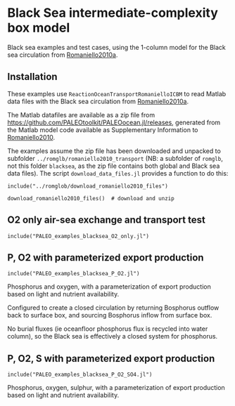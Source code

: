 # Black Sea intermediate-complexity box model

Black sea examples and test cases,
using the 1-column model for the Black sea circulation from
[Romaniello2010a](@cite).

## Installation

These examples use `ReactionOceanTransportRomanielloICBM` to read Matlab data files with the
Black sea circulation from [Romaniello2010a](@cite).

The Matlab datafiles are available as a zip file from <https://github.com/PALEOtoolkit/PALEOocean.jl/releases>,
generated from the Matlab model code available as Supplementary Information to [Romaniello2010](@cite).

The examples assume the zip file has been downloaded and unpacked to subfolder `../romglb/romaniello2010_transport`
(NB: a subfolder of `romglb`, not this folder `blacksea`, as the zip file contains both global and Black sea data files).
The script `download_data_files.jl` provides a function to do this:

    include("../romglob/download_romaniello2010_files")

    download_romaniello2010_files()  # download and unzip



## O2 only air-sea exchange and transport test

    include("PALEO_examples_blacksea_O2_only.jl")

## P, O2 with parameterized export production

    include("PALEO_examples_blacksea_P_O2.jl")

Phosphorus and oxygen, with a parameterization of export production based on light and nutrient availability.

Configured to create a closed circulation by returning Bosphorus outflow back to surface box, 
and sourcing Bosphorus inflow from surface box.

No burial fluxes (ie oceanfloor phosphorus flux is recycled into water column),
so the Black sea is effectively a closed system for phosphorus.


## P, O2, S with parameterized export production

    include("PALEO_examples_blacksea_P_O2_SO4.jl")

Phosphorus, oxygen, sulphur, with a parameterization of
export production based on light and nutrient availability.


